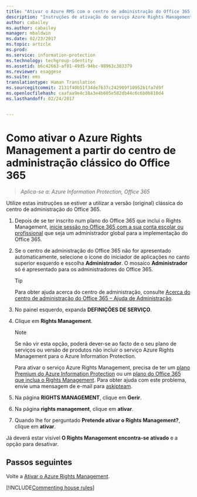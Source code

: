 ```yaml
---
title: "Ativar o Azure RMS com o centro de administração do Office 365 clássico – AIP"
description: "Instruções de ativação do serviço Azure Rights Management quando tem acesso à versão clássica (original) do centro de administração do Office 365."
author: cabailey
ms.author: cabailey
manager: mbaldwin
ms.date: 02/23/2017
ms.topic: article
ms.prod: 
ms.service: information-protection
ms.technology: techgroup-identity
ms.assetid: b6c42663-af01-49d5-94bc-98963c383379
ms.reviewer: esaggese
ms.suite: ems
translationtype: Human Translation
ms.sourcegitcommit: 2131f40b51f34de7637c242909f10952b1fa7d9f
ms.openlocfilehash: caafaa9e4c38a3e4b605e582db44c6c6b0b810d4
ms.lasthandoff: 02/24/2017


---
```


# <a name="how-to-activate-azure-rights-management-from-the-office-365-classic-admin-center"></a>Como ativar o Azure Rights Management a partir do centro de administração clássico do Office 365

>*Aplica-se a: Azure Information Protection, Office 365*


Utilize estas instruções se estiver a utilizar a versão (original) clássica do centro de administração do Office 365.

1. Depois de se ter inscrito num plano do Office 365 que inclui o Rights Management, [inicie sessão no Office 365 com a sua conta escolar ou profissional](https://portal.office.com/) que seja um administrador global para a implementação do Office 365.

2. Se o centro de administração do Office 365 não for apresentado automaticamente, selecione o ícone do iniciador de aplicações no canto superior esquerdo e escolha **Administrador**. O mosaico **Administrador** só é apresentado para os administradores do Office 365.

    > [!TIP]
    > Para obter ajuda acerca do centro de administração, consulte [Acerca do centro de administração do Office 365 – Ajuda de Administração](https://support.office.com/article/About-the-Office-365-admin-center-Admin-Help-58537702-d421-4d02-8141-e128e3703547).

3. No painel esquerdo, expanda **DEFINIÇÕES DE SERVIÇO**.

4.  Clique em **Rights Management**.

    > [!NOTE]
    >Se não vir esta opção, poderá dever-se ao facto de o seu plano de serviços ou versão de produtos não incluir o serviço Azure Rights Management para o Azure Information Protection.
    >
    >Para ativar o serviço Azure Rights Management, precisa de ter um [plano Premium do Azure Information Protection](https://www.microsoft.com/en-us/cloud-platform/azure-information-protection-pricing) ou um [plano do Office 365 que inclua o Rights Management](http://download.microsoft.com/download/E/C/F/ECF42E71-4EC0-48FF-AA00-577AC14D5B5C/Azure_Information_Protection_licensing_datasheet_EN-US.pdf). Para obter ajuda com este problema, envie uma mensagem de e-mail para [askipteam](mailto:askipteam?subject=I%20cannot%20activate%20RMS).

5. Na página **RIGHTS MANAGEMENT**, clique em **Gerir**.

6. Na página **rights management**, clique em **ativar**.

7. Quando lhe for perguntado **Pretende ativar o Rights Management?**, clique em **ativar**.

Já deverá estar visível **O Rights Management encontra-se ativado** e a opção para desativar.

## <a name="next-steps"></a>Passos seguintes
Volte a [Ativar o Azure Rights Management](activate-service.md).

[!INCLUDE[Commenting house rules](../includes/houserules.md)]
